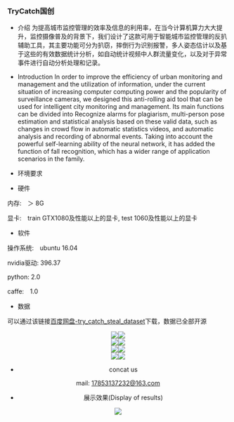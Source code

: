 ### TryCatch国创

- 介绍
为提高城市监控管理的效率及信息的利用率，在当今计算机算力大大提升，监控摄像普及的背景下，我们设计了这款可用于智能城市监控管理的反扒辅助工具，其主要功能可分为扒窃，摔倒行为识别报警，多人姿态估计以及基于这些的有效数据统计分析，如自动统计视频中人群流量变化，以及对于异常事件进行自动分析处理和记录。

- Introduction
In order to improve the efficiency of urban monitoring and management and the utilization of information, under the current situation of increasing computer computing power and the popularity of surveillance cameras, we designed this anti-rolling aid tool that can be used for intelligent city monitoring and management. Its main functions can be divided into Recognize alarms for plagiarism, multi-person pose estimation and statistical analysis based on these valid data, such as changes in crowd flow in automatic statistics videos, and automatic analysis and recording of abnormal events. Taking into account the powerful self-learning ability of the neural network, it has added the function of fall recognition, which has a wider range of application scenarios in the family.

- 环境要求

- 硬件

内存:　＞ 8G

显卡:　train GTX1080及性能以上的显卡, test 1060及性能以上的显卡

- 软件

操作系统:　ubuntu 16.04

nvidia驱动: 396.37

python: 2.0

caffe:　1.0

- 数据

可以通过该链接[百度网盘-try_catch_steal_dataset](https://pan.baidu.com/s/1Fd-klUnvrMqdzWtdN9vTXQ)下载，数据已全部开源

<div align=center><img src="https://gitee.com/lddsdu/trycatch_national_creation/raw/master/images/gif0.gif"><img src="https://gitee.com/lddsdu/trycatch_national_creation/raw/master/images/gif1.gif"><div>
<div align=center><img src="https://gitee.com/lddsdu/trycatch_national_creation/raw/master/images/gif2.gif"><img src="https://gitee.com/lddsdu/trycatch_national_creation/raw/master/images/gif3.gif"><div>
<div align=center><img src="https://gitee.com/lddsdu/trycatch_national_creation/raw/master/images/gif4.gif"><img src="https://gitee.com/lddsdu/trycatch_national_creation/raw/master/images/gif5.gif"><div>
<div align=center><img src="https://gitee.com/lddsdu/trycatch_national_creation/raw/master/images/gif6.gif"><img src="https://gitee.com/lddsdu/trycatch_national_creation/raw/master/images/gif7.gif"><div>


- concat us

mail: 17853137232@163.com

- 展示效果(Display of results)

<div align=center><img src="https://gitee.com/lddsdu/trycatch_national_creation/raw/master/images/2ukur-3725m.gif"><div>

